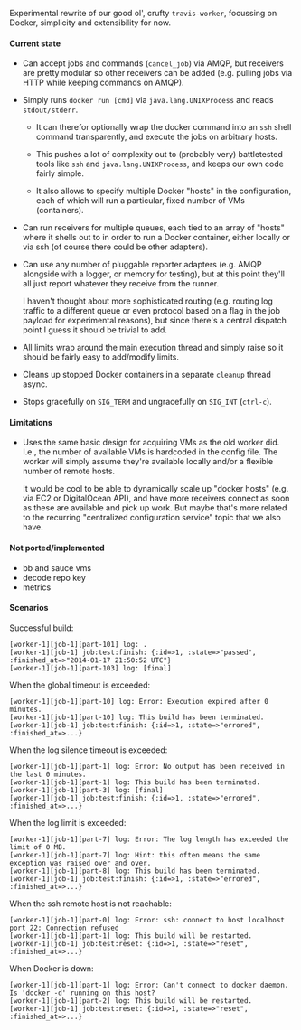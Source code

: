 Experimental rewrite of our good ol', crufty `travis-worker`, focussing
on Docker, simplicity and extensibility for now.


#### Current state

* Can accept jobs and commands (`cancel_job`) via AMQP, but receivers are
  pretty modular so other receivers can be added (e.g. pulling jobs via HTTP
  while keeping commands on AMQP).

* Simply runs `docker run [cmd]` via `java.lang.UNIXProcess` and reads
  `stdout/stderr`.

  * It can therefor optionally wrap the docker command into an `ssh` shell
    command transparently, and execute the jobs on arbitrary hosts.

  * This pushes a lot of complexity out to (probably very) battletested tools
    like `ssh` and `java.lang.UNIXProcess`, and keeps our own code fairly simple.

  * It also allows to specify multiple Docker "hosts" in the configuration, each
    of which will run a particular, fixed number of VMs (containers).

* Can run receivers for multiple queues, each tied to an array of "hosts"
  where it shells out to in order to run a Docker container, either locally or
  via ssh (of course there could be other adapters).

* Can use any number of pluggable reporter adapters (e.g. AMQP alongside
  with a logger, or memory for testing), but at this point they'll all just
  report whatever they receive from the runner.

  I haven't thought about more sophisticated routing (e.g. routing log traffic
  to a different queue or even protocol based on a flag in the job payload for
  experimental reasons), but since there's a central dispatch point I guess it
  should be trivial to add.

* All limits wrap around the main execution thread and simply raise so it
  should be fairly easy to add/modify limits.

* Cleans up stopped Docker containers in a separate `cleanup` thread async.

* Stops gracefully on `SIG_TERM` and ungracefully on `SIG_INT` (`ctrl-c`).


#### Limitations

* Uses the same basic design for acquiring VMs as the old worker did. I.e.,
  the number of available VMs is hardcoded in the config file. The worker
  will simply assume they're available locally and/or a flexible number of
  remote hosts.

  It would be cool to be able to dynamically scale up "docker hosts" (e.g. via
  EC2 or DigitalOcean API), and have more receivers connect as soon as these are
  available and pick up work. But maybe that's more related to the recurring
  "centralized configuration service" topic that we also have.


#### Not ported/implemented

* bb and sauce vms
* decode repo key
* metrics


#### Scenarios

Successful build:

    [worker-1][job-1][part-101] log: .
    [worker-1][job-1] job:test:finish: {:id=>1, :state=>"passed", :finished_at=>"2014-01-17 21:50:52 UTC"}
    [worker-1][job-1][part-103] log: [final]

When the global timeout is exceeded:

    [worker-1][job-1][part-10] log: Error: Execution expired after 0 minutes.
    [worker-1][job-1][part-10] log: This build has been terminated.
    [worker-1][job-1] job:test:finish: {:id=>1, :state=>"errored", :finished_at=>...}

When the log silence timeout is exceeded:

    [worker-1][job-1][part-1] log: Error: No output has been received in the last 0 minutes.
    [worker-1][job-1][part-1] log: This build has been terminated.
    [worker-1][job-1][part-3] log: [final]
    [worker-1][job-1] job:test:finish: {:id=>1, :state=>"errored", :finished_at=>...}

When the log limit is exceeded:

    [worker-1][job-1][part-7] log: Error: The log length has exceeded the limit of 0 MB.
    [worker-1][job-1][part-7] log: Hint: this often means the same exception was raised over and over.
    [worker-1][job-1][part-8] log: This build has been terminated.
    [worker-1][job-1] job:test:finish: {:id=>1, :state=>"errored", :finished_at=>...}

When the ssh remote host is not reachable:

    [worker-1][job-1][part-0] log: Error: ssh: connect to host localhost port 22: Connection refused
    [worker-1][job-1][part-1] log: This build will be restarted.
    [worker-1][job-1] job:test:reset: {:id=>1, :state=>"reset", :finished_at=>...}

When Docker is down:

    [worker-1][job-1][part-1] log: Error: Can't connect to docker daemon. Is 'docker -d' running on this host?
    [worker-1][job-1][part-2] log: This build will be restarted.
    [worker-1][job-1] job:test:reset: {:id=>1, :state=>"reset", :finished_at=>...}
